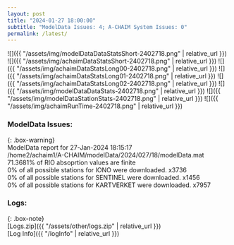 ```yaml
---
layout: post
title: "2024-01-27 18:00:00"
subtitle: "ModelData Issues: 4; A-CHAIM System Issues: 0"
permalink: /latest/
---
```


![]({{ "/assets/img/modelDataDataStatsShort-2402718.png" | relative_url }})
![]({{ "/assets/img/achaimDataStatsShort-2402718.png" | relative_url }})
![]({{ "/assets/img/achaimDataStatsLong00-2402718.png" | relative_url }})
![]({{ "/assets/img/achaimDataStatsLong01-2402718.png" | relative_url }})
![]({{ "/assets/img/achaimDataStatsLong02-2402718.png" | relative_url }})
![]({{ "/assets/img/modelDataDataStats-2402718.png" | relative_url }})
![]({{ "/assets/img/modelDataStationStats-2402718.png" | relative_url }})
![]({{ "/assets/img/achaimRunTime-2402718.png" | relative_url }})


### ModelData Issues:  
  
{: .box-warning}  
 ModelData report for 27-Jan-2024 18:15:17   
 /home2/achaim1/A-CHAIM/modelData/2024/027/18/modelData.mat   
 71.3681% of RIO absoprtion values are finite   
 0% of all possible stations for IONO were downloaded. x3736   
 0% of all possible stations for SENTINEL were downloaded. x1456   
 0% of all possible stations for KARTVERKET were downloaded. x7957   
  


### Logs:  
  
{: .box-note}  
[Logs.zip]({{ "/assets/other/logs.zip" | relative_url }})  
[Log Info]({{ "/logInfo" | relative_url }})  
